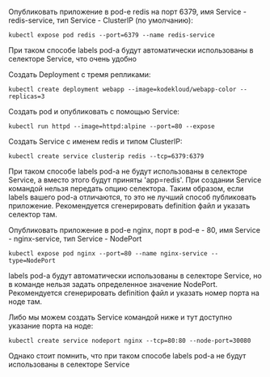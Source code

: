Опубликовать приложение в pod-е redis на порт 6379, имя Service - redis-service, тип Service - ClusterIP (по умолчанию):

`kubectl expose pod redis --port=6379 --name redis-service`

При таком способе labels pod-а будут автоматически использованы в селекторе Service, что очень удобно

Создать Deployment с тремя репликами:

`kubectl create deployment webapp --image=kodekloud/webapp-color --replicas=3`

Создать pod и опубликовать с помощью Service:

`kubectl run httpd --image=httpd:alpine --port=80 --expose`

Создать Service с именем redis и типом ClusterIP:

`kubectl create service clusterip redis --tcp=6379:6379`

При таком способе labels pod-а не будут использованы в селекторе Service, а вместо этого будут приняты 'app=redis'.
При создании Service командой нельзя передать опцию селектора.
Таким образом, если labels вашего pod-а отличаются, то это не лучший способ публиковать приложение.
Рекомендуется сгенерировать definition файл и указать селектор там.

Опубликовать приложение в pod-е nginx, порт в pod-е - 80, имя Service - nginx-service, тип Service - NodePort

`kubectl expose pod nginx --port=80 --name nginx-service --type=NodePort`

labels pod-а будут автоматически использованы в селекторе Service, но в команде нельзя задать определенное значение NodePort.
Рекомендуется сгенерировать definition файл и указать номер порта на ноде там.

Либо мы можем создать Service командой ниже и тут доступно указание порта на ноде:

`kubectl create service nodeport nginx --tcp=80:80 --node-port=30080`

Однако стоит помнить, что при таком способе labels pod-а не будут использованы в селекторе Service